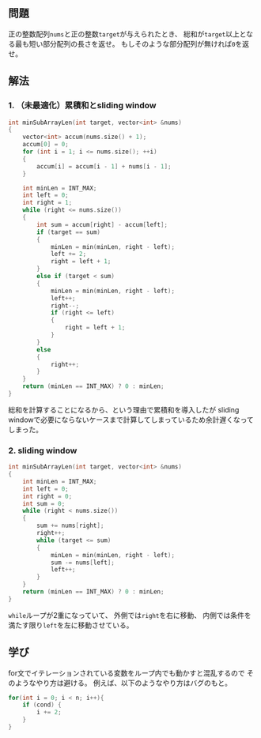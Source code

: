 ## 問題
正の整数配列`nums`と正の整数`target`が与えられたとき、
総和が`target`以上となる最も短い部分配列の長さを返せ。
もしそのような部分配列が無ければ`0`を返せ。

## 解法
### 1. （未最適化）累積和とsliding window
```cpp
int minSubArrayLen(int target, vector<int> &nums)
{
	vector<int> accum(nums.size() + 1);
	accum[0] = 0;
	for (int i = 1; i <= nums.size(); ++i)
	{
		accum[i] = accum[i - 1] + nums[i - 1];
	}

	int minLen = INT_MAX;
	int left = 0;
	int right = 1;
	while (right <= nums.size())
	{
		int sum = accum[right] - accum[left];
		if (target == sum)
		{
			minLen = min(minLen, right - left);
			left += 2;
			right = left + 1;
		}
		else if (target < sum)
		{
			minLen = min(minLen, right - left);
			left++;
			right--;
			if (right <= left)
			{
				right = left + 1;
			}
		}
		else
		{
			right++;
		}
	}
	return (minLen == INT_MAX) ? 0 : minLen;
}
```
総和を計算することになるから、という理由で累積和を導入したが
sliding windowで必要にならないケースまで計算してしまっているため余計遅くなってしまった。

### 2. sliding window
```cpp
int minSubArrayLen(int target, vector<int> &nums)
{
	int minLen = INT_MAX;
	int left = 0;
	int right = 0;
	int sum = 0;
	while (right < nums.size())
	{
		sum += nums[right];
		right++;
		while (target <= sum)
		{
			minLen = min(minLen, right - left);
			sum -= nums[left];
			left++;
		}
	}
	return (minLen == INT_MAX) ? 0 : minLen;
}
```
`while`ループが2重になっていて、
外側では`right`を右に移動、
内側では条件を満たす限り`left`を左に移動させている。

## 学び
for文でイテレーションされている変数をループ内でも動かすと混乱するので
そのようなやり方は避ける。
例えば、以下のようなやり方はバグのもと。
```cpp
for(int i = 0; i < n; i++){
	if (cond) {
		i += 2;
	}
}
```
